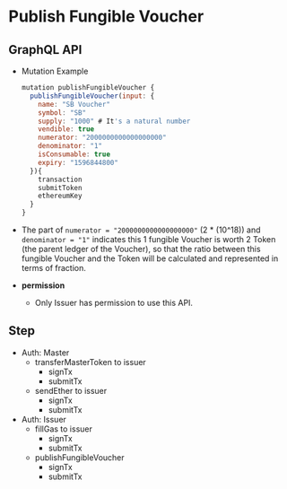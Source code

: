 
# Publish Fungible Voucher

## GraphQL API

- Mutation Example
  ```javascript
  mutation publishFungibleVoucher {
    publishFungibleVoucher(input: {
      name: "SB Voucher"
      symbol: "SB"
      supply: "1000" # It's a natural number
      vendible: true
      numerator: "2000000000000000000"
      denominator: "1"
      isConsumable: true
      expiry: "1596844800"
    }){
      transaction
      submitToken
      ethereumKey
    }
  }
  ```

- The part of `numerator = "2000000000000000000"` (2 * (10^18)) and `denominator = "1"` indicates this 1 fungible Voucher is worth 2 Token (the parent ledger of the Voucher), so that the ratio between this fungible Voucher and the Token will be calculated and represented in terms of fraction.


- **permission**
  - Only Issuer has permission to use this API.


## Step

  - Auth: Master
    - transferMasterToken to issuer
      - signTx
      - submitTx
    - sendEther to issuer
      - signTx
      - submitTx
  - Auth: Issuer
    - fillGas to issuer
      - signTx
      - submitTx
    - publishFungibleVoucher
      - signTx
      - submitTx
